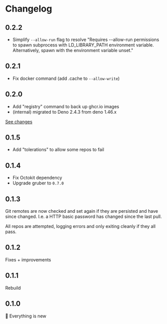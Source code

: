 # Changelog

## 0.2.2

- Simplify `--allow-run` flag to resolve "Requires --allow-run permissions to
  spawn subprocess with LD_LIBRARY_PATH environment variable. Alternatively,
  spawn with the environment variable unset."

## 0.2.1

- Fix docker command (add .cache to `--allow-write`)

## 0.2.0

- Add "registry" command to back up ghcr.io images
- (internal) migrated to Deno 2.4.3 from deno 1.46.x

[See changes](https://github.com/robb-j/github-org-backup/compare/v0.1.5...v0.2.0)

## 0.1.5

- Add "tolerations" to allow some repos to fail

## 0.1.4

- Fix Octokit dependency
- Upgrade gruber to `0.7.0`

## 0.1.3

Git remotes are now checked and set again if they are persisted and have since
changed. I.e. a HTTP basic password has changed since the last pull.

All repos are attempted, logging errors and only exiting cleanly if they all
pass.

## 0.1.2

Fixes + improvements

## 0.1.1

Rebuild

## 0.1.0

🎉 Everything is new
